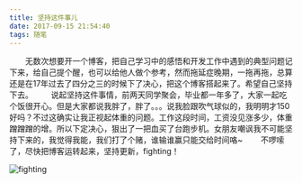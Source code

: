 ```yaml
---
title: 坚持这件事儿
date: 2017-09-15 21:54:40
tags: 随笔
---
```

  无数次想要开一个博客，把自己学习中的感悟和开发工作中遇到的典型问题记下来，给自己提个醒，也可以给他人做个参考，然而拖延症晚期，一拖再拖，总算还是在17年过去了四分之三的时候下了决心，把这个博客搭起来了。希望自己坚持下去。
  说起坚持这件事情，前两天同学聚会，毕业都一年多了，大家一起吃个饭很开心。但是大家都说我胖了，胖了。。。说我脸跟吹气球似的，我明明才150好吗？不过这确实让我正视起体重的问题。工作这段时间，工资没见涨多少，体重蹭蹭蹭的增。所以下定决心，狠出了一把血买了台跑步机。女朋友嘲讽我不可能坚持下来的，我觉得我能，我们打了个赌，谁输谁赢只能交给时间咯~
  不啰嗦了，尽快把博客运转起来，坚持更新，fighting！

![fighting](930753.jpg)